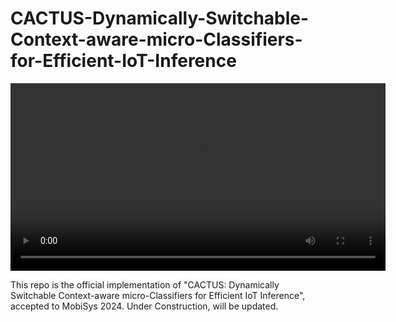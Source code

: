 # CACTUS-Dynamically-Switchable-Context-aware-micro-Classifiers-for-Efficient-IoT-Inference


<video width="600" controls>
  <source src="https://github.com/mmehdirk/CACTUS-Dynamically-Switchable-Context-aware-micro-Classifiers-for-Efficient-IoT-Inference/raw/main/new_folder/CACTUS_Demo_pi0%20(1).mp4" type="video/mp4">
  Your browser does not support the video tag.
</video>


This repo is the official implementation of "CACTUS: Dynamically Switchable Context-aware micro-Classifiers for Efficient IoT Inference", accepted to MobiSys 2024.
Under Construction, will be updated.
